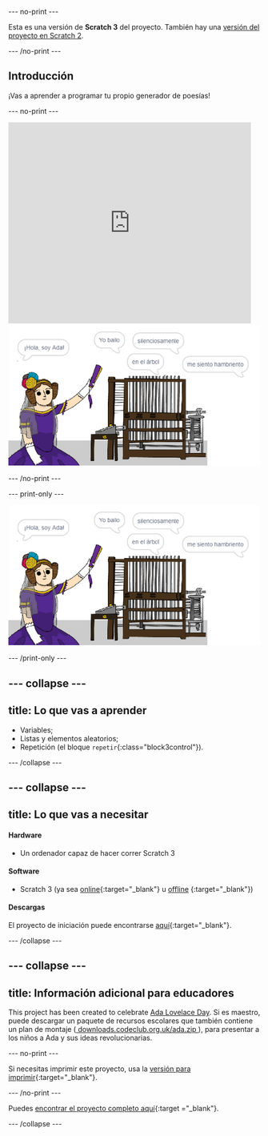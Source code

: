\--- no-print \---

Esta es una versión de **Scratch 3** del proyecto. También hay una [versión del proyecto en Scratch 2](https://projects.raspberrypi.org/en/projects/poetry-generator-scratch2).

\--- /no-print \---

## Introducción

¡Vas a aprender a programar tu propio generador de poesías!

\--- no-print \---

<div class="scratch-preview">
  <iframe allowtransparency="true" width="485" height="402" src="https://scratch.mit.edu/projects/embed/77844926/?autostart=false" frameborder="0" scrolling="no"></iframe>
  <img src="images/poetry-final.png">
</div>

\--- /no-print \---

\--- print-only \---

![captura de pantalla del juego](images/poetry-final.png)

\--- /print-only \---

## \--- collapse \---

## title: Lo que vas a aprender

+ Variables;
+ Listas y elementos aleatorios;
+ Repetición (el bloque `repetir`{:class="block3control"}).

\--- /collapse \---

## \--- collapse \---

## title: Lo que vas a necesitar

#### Hardware

+ Un ordenador capaz de hacer correr Scratch 3

#### Software

+ Scratch 3 (ya sea [online](http://rpf.io/scratchon){:target="_blank"} u [offline](http://rpf.io/scratchoff) {:target="_blank"})

#### Descargas

El proyecto de iniciación puede encontrarse [aquí](http://rpf.io/p/en/poetry-generator-go){:target="_blank"}.

\--- /collapse \---

## \--- collapse \---

## title: Información adicional para educadores

This project has been created to celebrate [Ada Lovelace Day](https://findingada.com). Si es maestro, puede descargar un paquete de recursos escolares que también contiene un plan de montaje ([ downloads.codeclub.org.uk/ada.zip ](http://downloads.codeclub.org.uk/ada.zip)), para presentar a los niños a Ada y sus ideas revolucionarias.

\--- no-print \---

Si necesitas imprimir este proyecto, usa la [versión para imprimir](https://projects.raspberrypi.org/en/projects/poetry-generator/print){:target="_blank"}.

\--- /no-print \---

Puedes [encontrar el proyecto completo aquí](http://rpf.io/p/en/poetry-generator-get){:target ="_blank"}.

\--- /collapse \---